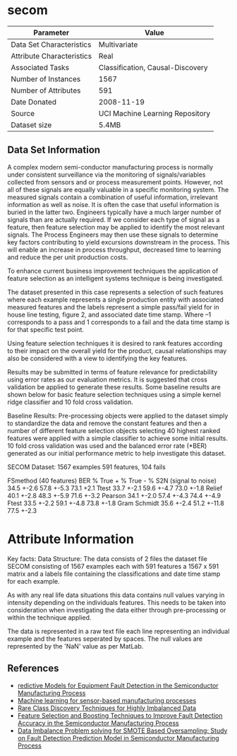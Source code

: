 # secom

| Parameter | Value |
| --- | --- |
| Data Set Characteristics | Multivariate |
| Attribute Characteristics | Real |
| Associated Tasks | Classification, Causal-Discovery |
| Number of Instances | 1567 |
| Number of Attributes | 591 |
| Date Donated | 2008-11-19 |
| Source | UCI Machine Learning Repository |
| Dataset size | 5.4MB |

## Data Set Information
A complex modern semi-conductor manufacturing process is normally under consistent surveillance via the monitoring of signals/variables collected from sensors and or process measurement points. However, not all of these signals are equally valuable in a specific monitoring system. The measured signals contain a combination of useful information, irrelevant information as well as noise. It is often the case that useful information is buried in the latter two. Engineers typically have a much larger number of signals than are actually required. If we consider each type of signal as a feature, then feature selection may be applied to identify the most relevant signals. The Process Engineers may then use these signals to determine key factors contributing to yield excursions downstream in the process. This will enable an increase in process throughput, decreased time to learning and reduce the per unit production costs.

To enhance current business improvement techniques the application of feature selection as an intelligent systems technique is being investigated.

The dataset presented in this case represents a selection of such features where each example represents a single production entity with associated measured features and the labels represent a simple pass/fail yield for in house line testing, figure 2, and associated date time stamp. Where –1 corresponds to a pass and 1 corresponds to a fail and the data time stamp is for that specific test point.

Using feature selection techniques it is desired to rank features according to their impact on the overall yield for the product, causal relationships may also be considered with a view to identifying the key features.

Results may be submitted in terms of feature relevance for predictability using error rates as our evaluation metrics. It is suggested that cross validation be applied to generate these results. Some baseline results are shown below for basic feature selection techniques using a simple kernel ridge classifier and 10 fold cross validation.

Baseline Results: Pre-processing objects were applied to the dataset simply to standardize the data and remove the constant features and then a number of different feature selection objects selecting 40 highest ranked features were applied with a simple classifier to achieve some initial results. 10 fold cross validation was used and the balanced error rate (*BER) generated as our initial performance metric to help investigate this dataset.

SECOM Dataset: 1567 examples 591 features, 104 fails

FSmethod (40 features) BER % True + % True - %
S2N (signal to noise) 34.5 +-2.6 57.8 +-5.3 73.1 +2.1
Ttest 33.7 +-2.1 59.6 +-4.7 73.0 +-1.8
Relief 40.1 +-2.8 48.3 +-5.9 71.6 +-3.2
Pearson 34.1 +-2.0 57.4 +-4.3 74.4 +-4.9
Ftest 33.5 +-2.2 59.1 +-4.8 73.8 +-1.8
Gram Schmidt 35.6 +-2.4 51.2 +-11.8 77.5 +-2.3


# Attribute Information
Key facts: Data Structure: The data consists of 2 files the dataset file SECOM consisting of 1567 examples each with 591 features a 1567 x 591 matrix and a labels file containing the classifications and date time stamp for each example.

As with any real life data situations this data contains null values varying in intensity depending on the individuals features. This needs to be taken into consideration when investigating the data either through pre-processing or within the technique applied.

The data is represented in a raw text file each line representing an individual example and the features seperated by spaces. The null values are represented by the 'NaN' value as per MatLab.

## References
- [redictive Models for Equipment Fault Detection in the Semiconductor Manufacturing Process](http://www.ijetch.org/vol8/898-T10023.pdf)
- [Machine learning for sensor-based manufacturing processes](https://ieeexplore.ieee.org/document/8116997)
- [Rare Class Discovery Techniques for Highly Imbalanced Data](<http://www.iaeng.org/publication/IMECS2013/IMECS2013_pp269-272.pdf>)
- [Feature Selection and Boosting Techniques to Improve Fault Detection Accuracy in the Semiconductor Manufacturing Process](<http://citeseerx.ist.psu.edu/viewdoc/download?doi=10.1.1.421.3370&rep=rep1&type=pdf>)
- [Data Imbalance Problem solving for SMOTE Based Oversampling: Study on Fault Detection Prediction Model in Semiconductor Manufacturing Process](<https://pdfs.semanticscholar.org/df3b/537f5912bef4dca1659bae8ef360bbf69782.pdf>)

